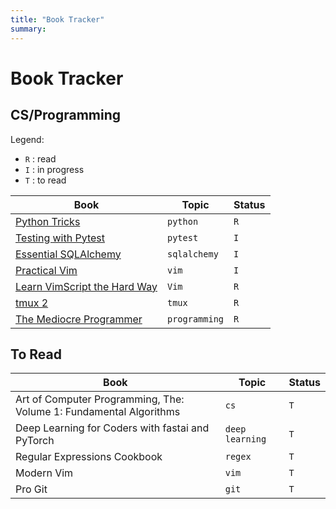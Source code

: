 ```yaml
---
title: "Book Tracker"
summary: 
---
```


Book Tracker
===

CS/Programming
---

Legend:

- `R` : read
- `I` : in progress
- `T` : to read

| Book                                                                                             | Topic         | Status |
|--------------------------------------------------------------------------------------------------|---------------|--------|
| [Python Tricks](../programming/python/books/python-tricks/index.md)                              | `python`      | `R`    |
| [Testing with Pytest](../programming/python/pytest/testing-with-pytest/index.md)                 | `pytest`      | `I`    |
| [Essential SQLAlchemy](../programming/python/databases/sqlalchemy/essential-sqlalchemy/index.md) | `sqlalchemy`  | `I`    |
| [Practical Vim](https://learning.oreilly.com/library/view/practical-vim-2nd/9781680501629/)      | `vim`         | `I`    |
| [Learn VimScript the Hard Way](https://learnvimscriptthehardway.stevelosh.com/)                  | `Vim`         | `R`    |
| [tmux 2](https://learning.oreilly.com/library/view/tmux-2/9781680502374/)                        | `tmux`        | `R`    |
| [The Mediocre Programmer](01-the-mediocre-programmer.md)                                         | `programming` | `R`    |

To Read
---

| Book                                                               | Topic           | Status |
|--------------------------------------------------------------------|-----------------|--------|
| Art of Computer Programming, The: Volume 1: Fundamental Algorithms | `cs`            | `T`    |
| Deep Learning for Coders with fastai and PyTorch                   | `deep learning` | `T`    |
| Regular Expressions Cookbook                                       | `regex`         | `T`    |
| Modern Vim                                                         | `vim`           | `T`    |
| Pro Git                                                            | `git`           | `T`    |
